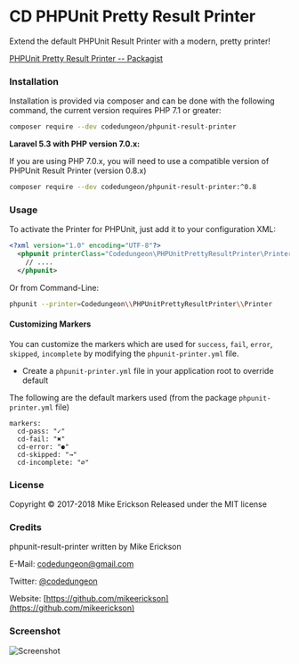 # CD PHPUnit Pretty Result Printer

Extend the default PHPUnit Result Printer with a modern, pretty printer!

[PHPUnit Pretty Result Printer -- Packagist](https://packagist.org/packages/codedungeon/phpunit-result-printer)

### Installation

Installation is provided via composer and can be done with the following command, the current version requires PHP 7.1 or greater:

```bash
composer require --dev codedungeon/phpunit-result-printer
```
**Laravel 5.3 with PHP version 7.0.x:**

If you are using PHP 7.0.x, you will need to use a compatible version of PHPUnit Result Printer (version 0.8.x)

```bash
composer require --dev codedungeon/phpunit-result-printer:^0.8
```

### Usage

To activate the Printer for PHPUnit, just add it to your configuration XML:

  ```xml
  <?xml version="1.0" encoding="UTF-8"?>
    <phpunit printerClass="Codedungeon\PHPUnitPrettyResultPrinter\Printer">
      // ....
    </phpunit>
  ```

Or from Command-Line:

  ```bash
  phpunit --printer=Codedungeon\\PHPUnitPrettyResultPrinter\\Printer
  ```

#### Customizing Markers
You can customize the markers which are used for `success`, `fail`, `error`, `skipped`, `incomplete` by modifying the `phpunit-printer.yml` file.
- Create a `phpunit-printer.yml` file in your application root to override default

The following are the default markers used (from the package `phpunit-printer.yml` file)
```
markers:
  cd-pass: "✓"
  cd-fail: "✖"
  cd-error: "⚈"
  cd-skipped: "→"
  cd-incomplete: "∅"
```

### License

Copyright &copy; 2017-2018 Mike Erickson
Released under the MIT license

### Credits

phpunit-result-printer written by Mike Erickson

E-Mail: [codedungeon@gmail.com](mailto:codedungeon@gmail.com)

Twitter: [@codedungeon](http://twitter.com/codedungeon)

Website: [https://github.com/mikeerickson](https://github.com/mikeerickson)
### Screenshot

![Screenshot](https://github.com/mikeerickson/phpunit-pretty-result-printer/blob/master/sample.png)
